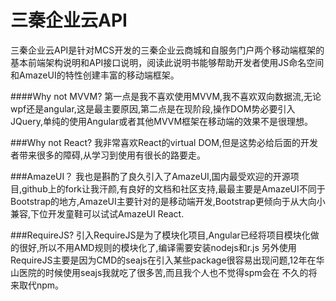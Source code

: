 # 三秦企业云API

三秦企业云API是针对MCS开发的三秦企业云商城和自服务门户两个移动端框架的基本前端架构说明和API接口说明，阅读此说明书能够帮助开发者使用JS命名空间和AmazeUI的特性创建丰富的移动端框架。

####Why not MVVM?
第一点是我不喜欢使用MVVM,我不喜欢双向数据流,无论wpf还是angular,这是最主要原因,第二点是在现阶段,操作DOM势必要引入JQuery,单纯的使用Angular或者其他MVVM框架在移动端的效果不是很理想。

###Why not React?
我非常喜欢React的virtual DOM,但是这势必给后面的开发者带来很多的障碍,从学习到使用有很长的路要走。

###AmazeUI？
我也是斟酌了良久引入了AmazeUI,国内最受欢迎的开源项目,github上的fork让我汗颜,有良好的文档和社区支持,最最主要是AmazeUI不同于
Bootstrap的地方,AmazeUI主要针对的是移动端开发,Bootstrap更倾向于从大向小兼容,下位开发童鞋可以试试AmazeUI React.

###RequireJS?
引入RequireJS是为了模块化项目,Angular已经将项目模块化做的很好,所以不用AMD规则的模块化了,编译需要安装nodejs和r.js
另外使用RequireJS主要是因为CMD的seajs在引入某些package很容易出现问题,12年在华山医院的时候使用seajs我就吃了很多苦,而且我个人也不觉得spm会在
不久的将来取代npm。


